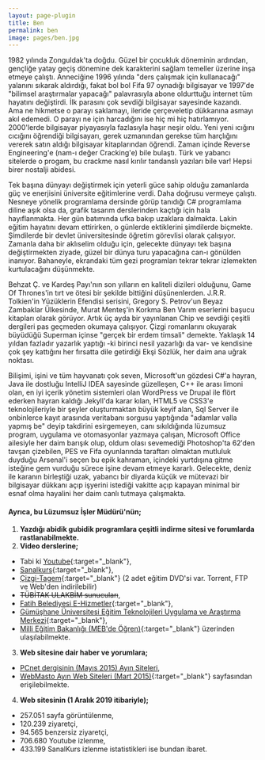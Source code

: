 ```yaml
---
layout: page-plugin
title: Ben
permalink: ben
image: pages/ben.jpg
---
```

1982 yılında Zonguldak'ta doğdu. Güzel bir çocukluk döneminin ardından, gençliğe yatay geçiş dönemine dek karakterini sağlam temeller üzerine inşa etmeye çalıştı. Anneciğine 1996 yılında "ders çalışmak için kullanacağı" yalanını sıkarak aldırdığı, fakat bol bol Fifa 97 oynadığı bilgisayar ve 1997′de "bilimsel araştırmalar yapacağı" palavrasıyla abone oldurttuğu internet tüm hayatını değiştirdi. İlk parasını çok sevdiği bilgisayar sayesinde kazandı. Ama ne hikmetse o parayı saklamayı, ileride çerçeveletip dükkanına asmayı akıl edemedi. O parayı ne için harcadığını ise hiç mi hiç hatırlamıyor. 2000'lerde bilgisayar piyayasıyla fazlasıyla haşır neşir oldu. Yeni yeni ıcığını cıcığını öğrendiği bilgisayarı, gerek uzmanından gerekse tüm harçlığını vererek satın aldığı bilgisayar kitaplarından öğrendi. Zaman içinde Reverse Engineering'e (nam-ı değer Cracking'e) bile bulaştı. Türk ve yabancı sitelerde o progam, bu crackme nasıl kırılır tandanslı yazıları bile var! Hepsi birer nostalji abidesi.

Tek başına dünyayı değiştirmek için yeterli güce sahip olduğu zamanlarda güç ve enerjisini üniversite eğitimlerine verdi. Daha doğrusu vermeye çalıştı. Nesneye yönelik programlama dersinde görüp tanıdığı C# programlama diline aşık olsa da, grafik tasarım derslerinden kaçtığı için hala hayıflanmakta. Her gün batımında ufka bakıp uzaklara dalmakta. Lakin eğitim hayatını devam ettirirken, o günlerde ektiklerini şimdilerde biçmekte. Şimdilerde bir devlet üniversitesinde öğretim görevlisi olarak çalışıyor. Zamanla daha bir aklıselim olduğu için, gelecekte dünyayı tek başına değiştirmekten ziyade, güzel bir dünya turu yapacağına can-ı gönülden inanıyor. Bahaneyle, ekrandaki tüm gezi programları tekrar tekrar izlemekten kurtulacağını düşünmekte.

Behzat Ç. ve Kardeş Payı'nın son yılların en kaliteli dizileri olduğunu, Game Of Thrones'in tırt ve ötesi bir şekilde bittiğini düşünenlerden. J.R.R. Tolkien'in Yüzüklerin Efendisi serisini, Gregory S. Petrov'un Beyaz Zambaklar Ülkesinde, Murat Menteş'in Korkma Ben Varım eserlerini başucu kitapları olarak görüyor. Artık üç ayda bir yayınlanan Chip ve sevdiği çeşitli dergileri pas geçmeden okumaya çalışıyor. Çizgi romanlarını okuyarak büyüdüğü Superman içinse "gerçek bir erdem timsali" demekte. Yaklaşık 14 yıldan fazladır yazarlık yaptığı -ki birinci nesil yazarlığı da var- ve kendisine çok şey kattığını her fırsatta dile getirdiği Ekşi Sözlük, her daim ana uğrak noktası.

Bilişimi, işini ve tüm hayvanatı çok seven, Microsoft'un gözdesi C#'a hayran, Java ile dostluğu IntelliJ IDEA sayesinde güzelleşen, C++ ile arası limoni olan, en iyi içerik yönetim sistemleri olan WordPress ve Drupal ile flört ederken hayran kaldığı Jekyll'da karar kılan, HTML5 ve CSS3'e teknolojileriyle bir şeyler oluşturmaktan büyük keyif alan, Sql Server ile onbinlerce kayıt arasında veritabanı sorgusu yaptığında "adamlar valla yapmış be" deyip takdirini esirgemeyen, canı sıkıldığında lüzumsuz program, uygulama ve otomasyonlar yazmaya çalışan, Microsoft Office ailesiyle her daim barışık olup, oldum olası sevemediği Photoshop'ta 62′den tavşan çizebilen, PES ve Fifa oyunlarında taraftarı olmaktan mutluluk duyduğu Arsenal'i seçen bu epik kahraman, içindeki yurtdışına gitme isteğine gem vurduğu sürece işine devam etmeye kararlı. Gelecekte, deniz ile karanın birleştiği uzak, yabancı bir diyarda küçük ve mütevazi bir bilgisayar dükkanı açıp işyerini istediği vakitte açıp kapayan minimal bir esnaf olma hayalini her daim canlı tutmaya çalışmakta.

#### Ayrıca, bu Lüzumsuz İşler Müdürü'nün;
1. **Yazdığı abidik gubidik programlara çeşitli indirme sitesi ve forumlarda rastlanabilmekte.**
2. **Video derslerine;**
- Tabi ki [Youtube](https://www.youtube.com/user/UmutDokel/about?disable_polymer=1){:target="_blank"},
- [Sanalkurs](https://sanalkurs.net/batu2k){:target="_blank"},
- [Çizgi-Tagem](https://www.cizgi-tagem.org/e-kampus-egitim/){:target="_blank"} (2 adet eğitim DVD'si var. Torrent, FTP ve Web'den indirilebilir)
- ~~TÜBİTAK ULAKBİM sunucuları~~,
- [Fatih Belediyesi E-Hizmetler](http://www.fatih.bel.tr/icerik/10240/toplam-14000-saat-ve-16872-video/){:target="_blank"},   
- [Gümüşhane Üniversitesi Eğitim Teknolojileri Uygulama ve Araştırma Merkezi](http://gunetem.gumushane.edu.tr/tr/sayfa/videolar/dreamweaver-umut-d%C3%B6kel/){:target="_blank"},
- [Milli Eğitim Bakanlığı (MEB'de Öğren)](http://mebdeogren.meb.gov.tr/kategori.php?ID=72){:target="_blank"} üzerinden ulaşılabilmekte.   
3. **Web sitesine dair haber ve yorumlara;**
- [PCnet dergisinin (Mayıs 2015) Ayın Siteleri](/images/bahsedenler/pcnet.jpg), 
- [WebMasto Ayın Web Siteleri (Mart 2015)](http://www.webmasto.com/webmasto-ayin-web-siteleri-mart-2015){:target="_blank"} sayfasından erişilebilmekte.
4. **Web sitesinin (1 Aralık 2019 itibariyle);**
- 257.051 sayfa görüntülenme,
- 120.239 ziyaretçi,
- 94.565 benzersiz ziyaretçi,
- 706.680  Youtube izlenme,
- 433.199 SanalKurs izlenme istatistikleri ise bundan ibaret.